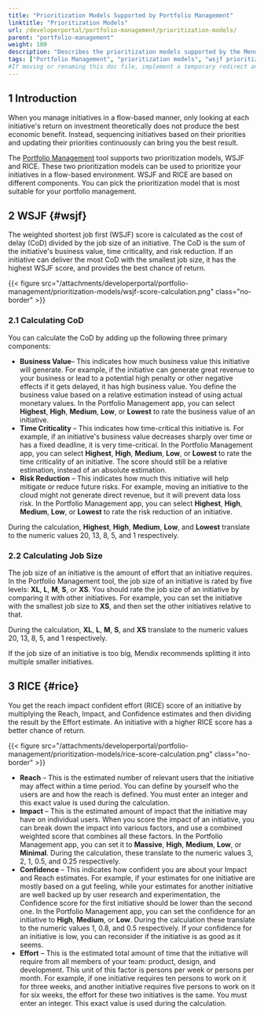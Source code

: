 ```yaml
---
title: "Prioritization Models Supported by Portfolio Management"
linktitle: "Prioritization Models"
url: /developerportal/portfolio-management/prioritization-models/
parent: "portfolio-management"
weight: 100
description: "Describes the prioritization models supported by the Mendix Portfolio Management tool."
tags: ["Portfolio Management", "prioritization models", "wsjf prioritization", "rice prioritization"]
#If moving or renaming this doc file, implement a temporary redirect and let the respective team know they should update the URL in the product. See Mapping to Products for more details.
---
```


## 1 Introduction

When you manage initiatives in a flow-based manner, only looking at each initiative's return on investment theoretically does not produce the best economic benefit. Instead, sequencing initiatives based on their priorities and updating their priorities continuously can bring you the best result.

The [Portfolio Management](/developerportal/portfolio-management/) tool supports two prioritization models, WSJF and RICE. These two prioritization models can be used to prioritize your initiatives in a flow-based environment. WSJF and RICE are based on different components. You can pick the prioritization model that is most suitable for your portfolio management.

## 2 WSJF {#wsjf}

The weighted shortest job first (WSJF) score is calculated as the cost of delay (CoD) divided by the job size of an initiative. The CoD is the sum of the initiative's business value, time criticality, and risk reduction. If an initiative can deliver the most CoD with the smallest job size, it has the highest WSJF score, and provides the best chance of return.

{{< figure src="/attachments/developerportal/portfolio-management/prioritization-models/wsjf-score-calculation.png" class="no-border" >}}

### 2.1 Calculating CoD

You can calculate the CoD by adding up the following three primary components:

* **Business Value**– This indicates how much business value this initiative will generate. For example, if the initiative can generate great revenue to your business or lead to a potential high penalty or other negative effects if it gets delayed, it has high business value. You define the business value based on a relative estimation instead of using actual monetary values. In the Portfolio Management app, you can select **Highest**, **High**, **Medium**, **Low**, or **Lowest** to rate the business value of an initiative.
* **Time Criticality** – This indicates how time-critical this initiative is. For example, if an initiative's business value decreases sharply over time or has a fixed deadline, it is very time-critical. In the Portfolio Management app, you can select **Highest**, **High**, **Medium**, **Low**, or **Lowest** to rate the time criticality of an initiative. The score should still be a relative estimation, instead of an absolute estimation.
* **Risk Reduction** – This indicates how much this initiative will help mitigate or reduce future risks. For example, moving an initiative to the cloud might not generate direct revenue, but it will prevent data loss risk. In the Portfolio Management app, you can select **Highest**, **High**, **Medium**, **Low**, or **Lowest** to rate the risk reduction of an initiative.

During the calculation, **Highest**, **High**, **Medium**, **Low**, and **Lowest** translate to the numeric values 20, 13, 8, 5, and 1 respectively.

### 2.2 Calculating Job Size

The job size of an initiative is the amount of effort that an initiative requires. In the Portfolio Management tool, the job size of an initiative is rated by five levels: **XL**, **L**, **M**, **S**, or **XS**. You should rate the job size of an initiative by comparing it with other initiatives. For example, you can set the initiative with the smallest job size to **XS**, and then set the other initiatives relative to that.

During the calculation, **XL**, **L**, **M**, **S**, and **XS** translate to the numeric values 20, 13, 8, 5, and 1 respectively.

If the job size of an initiative is too big, Mendix recommends splitting it into multiple smaller initiatives.

## 3 RICE {#rice}

You get the reach impact confident effort (RICE) score of an initiative by multiplying the Reach, Impact, and Confidence estimates and then dividing the result by the Effort estimate. An initiative with a higher RICE score has a better chance of return.

{{< figure src="/attachments/developerportal/portfolio-management/prioritization-models/rice-score-calculation.png" class="no-border" >}}

* **Reach** – This is the estimated number of relevant users that the initiative may affect within a time period. You can define by yourself who the users are and how the reach is defined. You must enter an integer and this exact value is used during the calculation. 
* **Impact** – This is the estimated amount of impact that the initiative may have on individual users. When you score the impact of an initiative, you can break down the impact into various factors, and use a combined weighted score that combines all these factors. In the Portfolio Management app, you can set it to **Massive**, **High**, **Medium**, **Low**, or **Minimal**. During the calculation, these translate to the numeric values 3, 2, 1, 0.5, and 0.25 respectively.
* **Confidence** – This indicates how confident you are about your Impact and Reach estimates. For example, if your estimates for one initiative are mostly based on a gut feeling, while your estimates for another initiative are well backed up by user research and experimentation, the Confidence score for the first initiative should be lower than the second one. In the Portfolio Management app, you can set the confidence for an initiative to **High**, **Medium**, or **Low**. During the calculation these translate to the numeric values 1, 0.8, and 0.5 respectively. If your confidence for an initiative is low, you can reconsider if the initiative is as good as it seems.
* **Effort** – This is the estimated total amount of time that the initiative will require from all members of your team: product, design, and development. This unit of this factor is persons per week or persons per month. For example, if one initiative requires ten persons to work on it for three weeks, and another initiative requires five persons to work on it for six weeks, the effort for these two initiatives is the same. You must enter an integer. This exact value is used during the calculation. 
